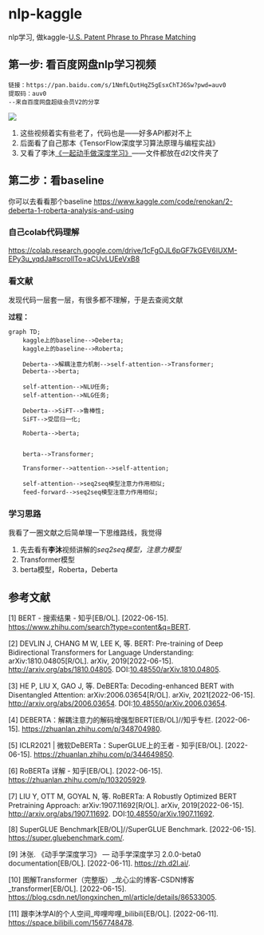 # nlp-kaggle
 nlp学习, 做kaggle-[U.S. Patent Phrase to Phrase Matching](https://www.kaggle.com/competitions/us-patent-phrase-to-phrase-matching)

## 第一步: 看百度网盘nlp学习视频

```
链接：https://pan.baidu.com/s/1NmfLQutHqZ5gEsxChTJ6Sw?pwd=auv0 
提取码：auv0 
--来自百度网盘超级会员V2的分享
```

![](https://cdn.jsdelivr.net/gh/Alephant6/PicBed/202206040004632.png)

1. 这些视频着实有些老了，代码也是——好多API都对不上
2. 后面看了自己那本《TensorFlow深度学习算法原理与编程实战》
3. 又看了李沐[《一起动手做深度学习》](https://zh.d2l.ai/)——文件都放在d2l文件夹了



## 第二步：看baseline

你可以去看看那个baseline https://www.kaggle.com/code/renokan/2-deberta-1-roberta-analysis-and-using

### 自己colab代码理解

https://colab.research.google.com/drive/1cFgOJL6pGF7kGEV6lUXM-EPy3u_yqdJa#scrollTo=aCUvLUEeVxB8

### 看文献

发现代码一层套一层，有很多都不理解，于是去查阅文献

**过程：**

```mermaid
graph TD;
    kaggle上的baseline-->Deberta;
    kaggle上的baseline-->Roberta;

    Deberta-->解耦注意力机制-->self-attention-->Transformer;
    Deberta-->berta;

    self-attention-->NLU任务;
    self-attention-->NLG任务;

    Deberta-->SiFT-->鲁棒性;
    SiFT-->受层归一化;
    
    Roberta-->berta;
    
    
    berta-->Transformer;
    
    Transformer-->attention-->self-attention;
    
    self-attention-->seq2seq模型注意力作用相似;
    feed-forward-->seq2seq模型注意力作用相似;
```

### 学习思路

我看了一圈文献之后简单理一下思维路线，我觉得

1. 先去看有**李沐**视频讲解的*seq2seq模型，注意力模型*
2. Transformer模型
3. berta模型，Roberta，Deberta



## 参考文献

[1] BERT - 搜索结果 - 知乎[EB/OL]. [2022-06-15]. https://www.zhihu.com/search?type=content&q=BERT.



[2] DEVLIN J, CHANG M W, LEE K, 等. BERT: Pre-training of Deep Bidirectional Transformers for Language Understanding: arXiv:1810.04805[R/OL]. arXiv, 2019[2022-06-15]. http://arxiv.org/abs/1810.04805. DOI:[10.48550/arXiv.1810.04805](https://doi.org/10.48550/arXiv.1810.04805).



[3] HE P, LIU X, GAO J, 等. DeBERTa: Decoding-enhanced BERT with Disentangled Attention: arXiv:2006.03654[R/OL]. arXiv, 2021[2022-06-15]. http://arxiv.org/abs/2006.03654. DOI:[10.48550/arXiv.2006.03654](https://doi.org/10.48550/arXiv.2006.03654).



[4] DEBERTA：解耦注意力的解码增强型BERT[EB/OL]//知乎专栏. [2022-06-15]. https://zhuanlan.zhihu.com/p/348704980.



[5] ICLR2021 | 微软DeBERTa：SuperGLUE上的王者 - 知乎[EB/OL]. [2022-06-15]. https://zhuanlan.zhihu.com/p/344649850.



[6] RoBERTa 详解 - 知乎[EB/OL]. [2022-06-15]. https://zhuanlan.zhihu.com/p/103205929.



[7] LIU Y, OTT M, GOYAL N, 等. RoBERTa: A Robustly Optimized BERT Pretraining Approach: arXiv:1907.11692[R/OL]. arXiv, 2019[2022-06-15]. http://arxiv.org/abs/1907.11692. DOI:[10.48550/arXiv.1907.11692](https://doi.org/10.48550/arXiv.1907.11692).



[8] SuperGLUE Benchmark[EB/OL]//SuperGLUE Benchmark. [2022-06-15]. https://super.gluebenchmark.com/.



[9] 沐张. 《动手学深度学习》 — 动手学深度学习 2.0.0-beta0 documentation[EB/OL]. [2022-06-11]. https://zh.d2l.ai/.



[10] 图解Transformer（完整版）_龙心尘的博客-CSDN博客_transformer[EB/OL]. [2022-06-15]. https://blog.csdn.net/longxinchen_ml/article/details/86533005.



[11] 跟李沐学AI的个人空间_哔哩哔哩_bilibili[EB/OL]. [2022-06-11]. https://space.bilibili.com/1567748478.
